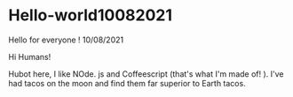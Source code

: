 # Hello-world10082021
Hello for everyone ! 10/08/2021

Hi Humans!

Hubot here, I like NOde. js and Coffeescript (that's what I'm made of! ). 
I've had tacos on the moon and find them far superior to Earth tacos.

